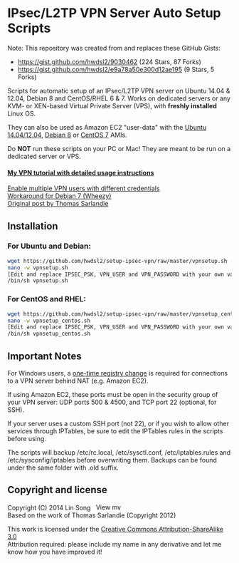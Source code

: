 # IPsec/L2TP VPN Server Auto Setup Scripts

Note: This repository was created from and replaces these GitHub Gists:
- https://gist.github.com/hwdsl2/9030462 (224 Stars, 87 Forks)
- https://gist.github.com/hwdsl2/e9a78a50e300d12ae195 (9 Stars, 5 Forks)

Scripts for automatic setup of an IPsec/L2TP VPN server on Ubuntu 14.04 & 12.04, Debian 8 and CentOS/RHEL 6 & 7. Works on dedicated servers or any KVM- or XEN-based Virtual Private Server (VPS), with **freshly installed** Linux OS.

They can also be used as Amazon EC2 "user-data" with the <a href="https://cloud-images.ubuntu.com/locator/ec2/" target="_blank">Ubuntu 14.04/12.04</a>, <a href="https://wiki.debian.org/Cloud/AmazonEC2Image/Jessie" target="_blank">Debian 8</a> or <a href="https://aws.amazon.com/marketplace/pp/B00O7WM7QW" target="_blank">CentOS 7</a> AMIs.

Do **NOT** run these scripts on your PC or Mac! They are meant to be run on a dedicated server or VPS.

#### <a href="https://blog.ls20.com/ipsec-l2tp-vpn-auto-setup-for-ubuntu-12-04-on-amazon-ec2/" target="_blank">My VPN tutorial with detailed usage instructions</a>  
<a href="https://gist.github.com/hwdsl2/123b886f29f4c689f531" target="_blank">Enable multiple VPN users with different credentials</a>  
<a href="https://gist.github.com/hwdsl2/5a769b2c4436cdf02a90" target="_blank">Workaround for Debian 7 (Wheezy)</a>  
<a href="http://www.sarfata.org/posts/setting-up-an-amazon-vpn-server.md" target="_blank">Original post by Thomas Sarlandie</a>

## Installation

### For Ubuntu and Debian:

```bash
wget https://github.com/hwdsl2/setup-ipsec-vpn/raw/master/vpnsetup.sh -O vpnsetup.sh
nano -w vpnsetup.sh
[Edit and replace IPSEC_PSK, VPN_USER and VPN_PASSWORD with your own values]
/bin/sh vpnsetup.sh
```

### For CentOS and RHEL:

```bash
wget https://github.com/hwdsl2/setup-ipsec-vpn/raw/master/vpnsetup_centos.sh -O vpnsetup_centos.sh
nano -w vpnsetup_centos.sh
[Edit and replace IPSEC_PSK, VPN_USER and VPN_PASSWORD with your own values]
/bin/sh vpnsetup_centos.sh
```

## Important Notes

For Windows users, a <a href="https://documentation.meraki.com/MX-Z/Client_VPN/Troubleshooting_Client_VPN#Windows_Error_809" target="_blank">one-time registry change</a> is required for connections to a VPN server behind NAT (e.g. Amazon EC2).

If using Amazon EC2, these ports must be open in the security group of your VPN server: UDP ports 500 & 4500, and TCP port 22 (optional, for SSH).

If your server uses a custom SSH port (not 22), or if you wish to allow other services through IPTables, be sure to edit the IPTables rules in the scripts before using.

The scripts will backup /etc/rc.local, /etc/sysctl.conf, /etc/iptables.rules and /etc/sysconfig/iptables before overwriting them. Backups can be found under the same folder with .old suffix.

## Copyright and license

Copyright (C) 2014&nbsp;Lin Song&nbsp;&nbsp;&nbsp;<a href="https://www.linkedin.com/in/linsongui" target="_blank"><img src="https://static.licdn.com/scds/common/u/img/webpromo/btn_profile_bluetxt_80x15.png" width="80" height="15" border="0" alt="View my profile on LinkedIn"></a>   
Based on the work of Thomas Sarlandie (Copyright 2012)

This work is licensed under the <a href="http://creativecommons.org/licenses/by-sa/3.0/" target="_blank">Creative Commons Attribution-ShareAlike 3.0</a>  
Attribution required: please include my name in any derivative and let me know how you have improved it!
